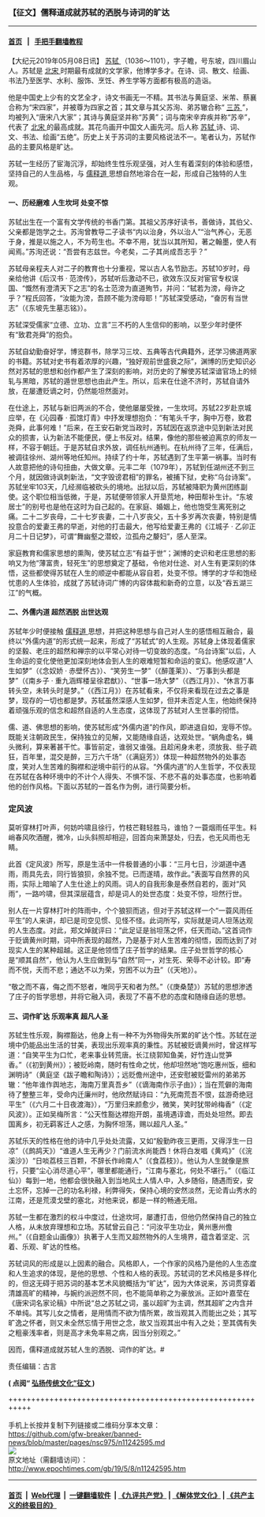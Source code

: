 ### 【征文】儒释道成就苏轼的洒脱与诗词的旷达
------------------------

#### [首页](https://github.com/gfw-breaker/banned-news/blob/master/README.md) &nbsp;&nbsp;|&nbsp;&nbsp; [手把手翻墙教程](https://github.com/gfw-breaker/guides/wiki)  



<p>
 【大纪元2019年05月08日讯】
 <a href="http://www.epochtimes.com/gb/tag/%E8%8B%8F%E8%BD%BC.html">
  苏轼
 </a>
 （1036～1101），字子瞻，号东坡，四川眉山人。苏轼是
 <a href="http://www.epochtimes.com/gb/tag/%E5%8C%97%E5%AE%8B.html">
  北宋
 </a>
 时期最有成就的文学家，他博学多才。在诗、词、散文、绘画、书法乃至医学、水利、服饰、烹饪、养生学等方面都有极高的造诣。
</p>
<p>
 他是中国史上少有的文艺全才，诗文书画无一不精。其书法与黄庭坚、米芾、蔡襄合称为“宋四家”，并被尊为四家之首；其文章与其父苏洵、弟苏辙合称“
 <a href="http://www.epochtimes.com/gb/tag/%E4%B8%89%E8%8B%8F.html">
  三苏
 </a>
 ”，均被列入“唐宋八大家”；其诗与黄庭坚并称“苏黄”；词与南宋辛弃疾并称“苏辛”，代表了
 <a href="http://www.epochtimes.com/gb/tag/%E5%8C%97%E5%AE%8B.html">
  北宋
 </a>
 的最高成就。其花鸟画开中国文人画先河。后人称
 <a href="http://www.epochtimes.com/gb/tag/%E8%8B%8F%E8%BD%BC.html">
  苏轼
 </a>
 诗、词、文、书法、绘画“五绝”。历史上关于苏词的主要风格说法不一。笔者认为，苏轼作品的主要风格是旷达。
</p>
<p>
 苏轼一生经历了宦海沉浮，却始终生性乐观坚强，对人生有着深刻的体验和感悟，坚持自己的人生品格，与
 <a href="http://www.epochtimes.com/gb/tag/%E5%84%92%E9%87%8A%E9%81%93.html">
  儒释道
 </a>
 思想自然地溶合在一起，形成自己独特的人生观。
</p>
<h4>
 一、历经磨难 人生坎坷 处变不惊
</h4>
<p>
 苏轼出生在一个富有文学传统的书香门第。其祖父苏序好读书，善做诗，其伯父、父亲都是饱学之士。苏洵曾教导二子读书“内以治身，外以治人”“治气养心，无恶于身，推是以施之人，不为苟生也。不幸不用，犹当以其所知，著之翰墨，使人有闻焉。”苏洵还说：“吾尝有志兹世。今老矣，二子其尚成吾志乎？”
</p>
<p>
 苏轼母亲程夫人对二子的教育也十分重视，常以古人名节励志。苏轼10岁时，母亲给他讲《后汉书 ‧ 范滂传》，苏轼听后激动不已，欲效东汉反对宦官专权误国、“慨然有澄清天下之志”的名士范滂为直道殉节，并问：“轼若为滂，母许之乎？”程氏回答，“汝能为滂，吾顾不能为滂母耶！”苏轼深受感动，“奋厉有当世志”（《东坡先生墓志铭》）。
</p>
<p>
 苏轼深受儒家“立德、立功、立言”三不朽的人生信仰的影响，以至少年时便怀有“致君尧舜”的抱负。
</p>
<p>
 苏轼自幼勤奋好学，博览群书，除学习三坟、五典等古代典籍外，还学习佛道两家的书籍。苏轼对史书有着浓厚的兴趣，“独好观前世盛衰之际”，渊博的历史知识必然对苏轼的思想和创作都产生了深刻的影响，对历史的了解使苏轼深谙官场上的倾轧与黑暗，苏轼的遁世思想也由此产生。所以，后来在仕途不济时，苏轼自请外放，在屡遭贬谪之时，仍然能坦然面对。
</p>
<p>
 在仕途上，苏轼与新旧两派的不合，使他屡屡受挫，一生坎坷。苏轼22岁赴京城应举，在《沁园春 ‧ 孤馆灯青》中抒发理想抱负：“有笔头千字，胸中万卷，致君尧舜，此事何难！”后来，在王安石新党当政时，苏轼因在返京途中见到新法对民众的损害，认为新法不能便民，便上书反对。结果，像他的那些被迫离京的师友一样，不容于朝廷。于是苏轼自求外放，调任杭州通判。在杭州待了三年，任满后，被调往徐州、湖州等地任知州。持续了约十年，苏轼遇到了生平第一祸事。当时有人故意把他的诗句扭曲，大做文章。元丰二年（1079年），苏轼到任湖州还不到三个月，就因做诗讽刺新法，“文字毁谤君相”的罪名，被捕下狱，史称“乌台诗案”。苏轼坐牢103天，几经濒临被砍头的境地。出狱以后，苏轼被降职为黄州团练副使。这个职位相当低微，于是，苏轼便带领家人开垦荒地，种田帮补生计。“东坡居士”的别号也是他在这时为自己起的。在家庭、婚姻上，他也饱受生离死别之痛。二十二岁丧母，二十七岁丧妻，二十八岁丧父，五十多岁再次丧妻，特别是情投意合的爱妻王弗的早逝，对他的打击最大，他写给爱妻王弗的《江城子 ‧ 乙卯正月二十日记梦》，可谓“舞幽壑之潜蛟，泣孤舟之嫠妇”，感人至深。
</p>
<p>
 家庭教育和儒家思想的熏陶，使苏轼立志“有益于世”；渊博的史识和老庄思想的影响又为他“薄富贵，轻死生”的思想奠定了基础，令他对仕途、对人生有更深刻的体悟，这些都使得苏轼在人生的顺逆中都能从容自若，处变不惊。博学的才华和饱经忧患的人生体验，成就了苏轼诗词广博的内容体裁和新奇的立意，以及“吞五湖三江”的气概。
</p>
<h4>
 二、外儒内道 超然洒脱 出世达观
</h4>
<p>
 苏轼年少时便接触
 <a href="http://www.epochtimes.com/gb/tag/%E5%84%92%E9%87%8A%E9%81%93.html">
  儒释道
 </a>
 思想，并把这种思想与自己对人生的感悟相互融合，最终以“外儒内道”的形式统一起来，形成了“苏轼式”的人生观。苏轼身上体现着儒家的坚毅、老庄的超然和禅宗的以平常心对待一切变故的态度。“乌台诗案”以后，人生命运的变化使他更加深刻地体会到人生的艰难短暂和命运的变幻。他感叹道“人生如梦”（《念奴娇 ‧ 赤壁怀古》）、“笑劳生一梦”（《醉蓬莱》）、“万事到头都是梦”（《南乡子 ‧ 重九涵辉楼呈徐君猷》）、“世事一场大梦”（《西江月》）、“休言万事转头空，未转头时是梦。”（《西江月》）在苏轼看来，不仅将来看现在过去之事是梦，现存的一切也都是梦。苏轼虽然深感人生如梦，但并未否定人生，他始终保持着顽强乐观的信念和超然自适的人生态度，这体现了苏轼对人生世事的彻悟。
</p>
<p>
 儒、道、佛思想的影响，使苏轼形成“外儒内道”的作风，即进退自如，宠辱不惊。既能关注朝政民生，保持独立的见解，又能随缘自适，达观处世。“蜗角虚名，蝇头微利，算来著甚干忙。事皆前定，谁弱又谁强。且趁闲身未老，须放我、些子疏狂，百年里，混交是醉，三万六千场”（《满庭芳》）体现一种超然物外的处事态度，笑对人生苦难的胸襟和逆境中前行的从容。“外儒内道”的人生哲学，不仅表现在苏轼在各种环境中的不计个人得失、不惧不馁、不悲不喜的处事态度，也影响着他的创作风格。下面以苏轼的一首名作为例，进行简要分析。
</p>
<h3>
 定风波
</h3>
<p>
 莫听穿林打叶声，何妨吟啸且徐行，竹枝芒鞋轻胜马，谁怕？一蓑烟雨任平生。料峭春风吹酒醒，微冷，山头斜照却相迎，回首向来萧瑟处，归去，也无风雨也无睛。
</p>
<p>
 此首《定风波》所写，原是生活中一件极普通的小事：“三月七日，沙湖道中遇雨，雨具先去，同行皆狼狈，余独不觉。已而遂晴，故作此。”表面写自然界的风雨，实际上暗喻了人生仕途上的风雨。词人的自我形象是泰然自若的，面对“风雨”，一路吟啸，但其深层蕴含，却是词人的处世态度：处变不惊，坦然行世。
</p>
<p>
 别人在一片穿林打叶的阵雨中，个个狼狈而逃，但对于苏轼这样一个“一蓑风雨任平生”的人来讲，却已是司空见惯、见怪不怪。此词所写，实际就是词人坦荡达观的人生态度。对此，郑文焯就评曰：“此足证是翁坦荡之怀，任天而动。”这首词作于贬谪黄州时期，词中所表现的超然，乃是基于对人生苦难的彻悟，因而达到了对现实人生的某种超越。这正是他领悟了庄子哲学的结果。庄子处世哲学的核心是“顺其自然”，他认为人生应做到与“自然”同一，对生死、荣辱不必计较。即“寿而不悦，夭而不悲；通达不以为荣，穷困不以为丑”（《天地》）。
</p>
<p>
 “敬之而不喜，侮之而不怒者，唯同乎天和者为然。”（《庚桑楚》）苏轼的思想渗透了庄子的哲学思想，并将它融入词，表现了不喜不悲的态度和随缘自适的思想。
</p>
<h4>
 三、词作旷达 乐观率真 超凡人圣
</h4>
<p>
 苏轼生性乐观，胸襟豁达，他身上有一种不为外物得失所累的旷达个性。苏轼在逆境中仍能品出生活的甘美，表现出乐观率真的秉性。苏轼被贬谪黄州时，曾这样写道：“自笑平生为口忙，老来事业转荒唐。长江绕郭知鱼美，好竹连山觉笋香。”（《初到黄州》）；被贬岭南，随时有性命之忧，他却坦然地“饱吃惠州饭，细和渊明诗”（黄庭坚《跋子瞻和陶诗》）；远贬儋州途中，还安慰被贬雷州的弟弟苏辙：“他年谁作舆地志，海南万里真吾乡”（《谪海南作示子由》）；当在荒僻的海南待了整整三年，受命内迁廉州时，他欣然赋诗曰：“九死南荒吾不恨，兹游奇绝冠平生”（《六月二十日夜渡海》），“万里归来颜愈少，微笑，笑时犹带岭梅香”（《定风波》）。正如吴梅所言：“公天性豁达襟抱开朗，虽境遇谆谵，而处处坦然。即去国离乡，初无羁客迁人之感，为胸怀坦荡，赐以超凡人圣。”
</p>
<p>
 苏轼乐天的性格在他的诗中几乎处处流露，又如“殷勤昨夜三更雨，又得浮生一日凉”（《鹧鸪天》）“谁道人生无再少？门前流水尚能西！休将白发唱《黄鸡》”（《浣溪沙》）“日啖荔枝三百颗，不辞长作岭南人”（《食荔枝》）。他认为人生就像是旅行，只要“尘心消尽道心平”，哪里都能通行，“江南与塞北，何处不堪行。”（《临江仙》）每到一地，他都会很快融入到当地风土人情人中，入乡随俗，随遇而安，安土忘怀，忘掉一己的功名利禄，利弊得失，保持心境的安然淡然，无论青山秀水的江南，还是荒漠戈壁的塞北，对他来说，都是一样的畅通无阻。
</p>
<p>
 苏轼一生都在激烈的权斗中度过，仕途坎坷，屡遭打击，但他仍然保持自己的独立人格，从未放弃理想和立场。苏轼曾云自己：“问汝平生功业，黄州惠州儋州。”（《自题金山画像》）执著于人生而又超然物外的人生境界，蕴含着坚定、沉着、乐观、旷达的性格。
</p>
<p>
 苏轼词风的形成是以上因素的融合。风格即人，一个作家的风格乃是他的人生态度和人生追求的体现，是他的思想、个性和人格的表现。苏轼词的艺术风格是多样化的，但这无碍于把苏词的基本艺术风貌概括为“旷达”，因为大体说来，苏词贯穿着清雄高旷的精神，与婉约派迥然不同，也不能简单称之为豪放派。正如叶嘉莹在《唐宋词名家论稿》中所说“总之苏轼之词，虽以超旷为主调，然其超旷之内含并不单纯。其写儿女之情者，是用情而不欲为情所累，故当观其入而能出之处；其写旷逸之怀者，则又未全然忘情于用世之念，故又当观其出中有入之处；至其偶有失之粗豪浅率者，则是高才未免率易之病，因当分别观之。”
</p>
<p>
 因而，儒释道成就苏轼人生的洒脱、词作的旷达。#
</p>
<p>
 责任编辑：古言
</p>
<p>
 <span class="s1">
  <b>
   (
  </b>
 </span>
 <span class="s2">
  <b>
   点阅“
  </b>
  <a href="http://www.epochtimes.com/gb/tag/%E5%BC%98%E6%8F%9A%E5%82%B3%E7%B5%B1%E6%96%87%E5%8C%96%E5%BE%B5%E6%96%87.html">
   <span class="s3">
    <b>
     弘扬传统文化”征文
    </b>
   </span>
  </a>
 </span>
 <span class="s1">
  <b>
   )
  </b>
 </span>
</p>

+++++++++++++++++++++++++++++++++++++++++++++++++++++++++++<br/><br/>
手机上长按并复制下列链接或二维码分享本文章：<br/>
https://github.com/gfw-breaker/banned-news/blob/master/pages/nsc975/n11242595.md <br/>
<a href='https://github.com/gfw-breaker/banned-news/blob/master/pages/nsc975/n11242595.md'><img src='https://github.com/gfw-breaker/banned-news/blob/master/pages/nsc975/n11242595.md.png'/></a> <br/>
原文地址（需翻墙访问）：http://www.epochtimes.com/gb/19/5/8/n11242595.htm


------------------------
#### [首页](https://github.com/gfw-breaker/banned-news/blob/master/README.md) &nbsp;|&nbsp; [Web代理](https://github.com/labour-camp/helloworld) &nbsp;|&nbsp; [一键翻墙软件](https://github.com/gfw-breaker/nogfw/blob/master/README.md) &nbsp;| [《九评共产党》](https://github.com/gfw-breaker/9ping.md/blob/master/README.md#九评之一评共产党是什么) | [《解体党文化》](https://github.com/gfw-breaker/jtdwh.md/blob/master/README.md) | [《共产主义的终极目的》](https://github.com/gfw-breaker/gczydzjmd.md/blob/master/README.md)

